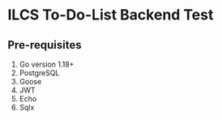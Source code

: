 # ILCS To-Do-List Backend Test 
## Pre-requisites
1. Go version 1.18+
2. PostgreSQL 
3. Goose
4. JWT
5. Echo
6. Sqlx